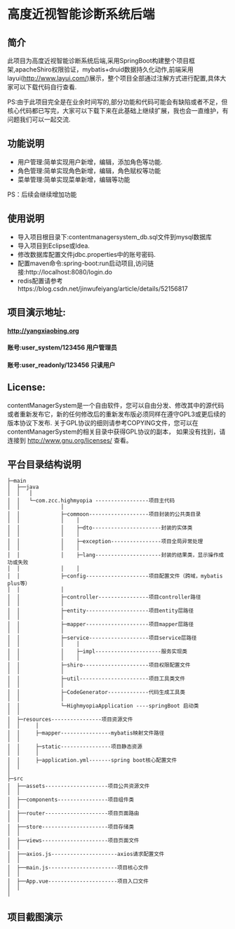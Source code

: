 高度近视智能诊断系统后端
===============
简介
-----------------------------------
此项目为高度近视智能诊断系统后端,采用SpringBoot构建整个项目框架,apacheShiro权限验证，mybatis+druid数据持久化动作,前端采用layui(http://www.layui.com/)展示，整个项目全部通过注解方式进行配置,具体大家可以下载代码自行查看.

PS:由于此项目完全是在业余时间写的,部分功能和代码可能会有缺陷或者不足，但核心代码都已写完，大家可以下载下来在此基础上继续扩展，我也会一直维护，有问题我们可以一起交流.

功能说明
-----------------------------------

* 用户管理:简单实现用户新增，编辑，添加角色等功能.
* 角色管理:简单实现角色新增，编辑，角色赋权等功能
* 菜单管理:简单实现菜单新增，编辑等功能

 PS：后续会继续增加功能



使用说明
-----------------------------------

* 导入项目根目录下:contentmanagersystem_db.sql文件到mysql数据库
* 导入项目到Eclipse或Idea.
* 修改数据库配置文件jdbc.properties中的账号密码.
* 配置maven命令:spring-boot:run启动项目,访问链接:http://localhost:8080/login.do
* redis配置请参考https://blog.csdn.net/jinwufeiyang/article/details/52156817

项目演示地址:
-----------------------------------
#### http://yangxiaobing.org
#### 账号:user_system/123456 用户管理员
#### 账号:user_readonly/123456 只读用户

License:
-----------------------------------
contentManagerSystem是一个自由软件，您可以自由分发、修改其中的源代码或者重新发布它，新的任何修改后的重新发布版必须同样在遵守GPL3或更后续的版本协议下发布.
关于GPL协议的细则请参考COPYING文件，您可以在contentManagerSystem的相关目录中获得GPL协议的副本，
如果没有找到，请连接到 http://www.gnu.org/licenses/ 查看。

平台目录结构说明
-----------------------------------
```
├─main
│  ├──java
│  │   │
│  │   └─com.zcc.highmyopia	-----------------项目主代码
│  │             │
│  │             ├─commoon-------------------项目封装的公共类目录
│  │             │    │
│  │             │    ├─dto----------------------封装的实体类
│  │             │    │
│  │             │    ├─exception----------------项目全局异常处理
│  │             │    │
│  │             │    ├─lang---------------------封装的结果类，显示操作成功或失败
│  │             │    │
│  │             ├─config--------------------项目配置文件（跨域，mybatis plus等）
│  │             │
│  │             ├─controller----------------项目controller路径
│  │             │
│  │             ├─entity--------------------项目entity层路径
│  │             │
│  │             ├─mapper--------------------项目mapper层路径
│  │             │
│  │             ├─service-------------------项目service层路径
│  │             │    │
│  │             │    ├─impl---------------------服务实现类
│  │             │    │
│  │             ├─shiro---------------------项目权限配置文件
│  │             │
│  │             ├─util----------------------项目工具类文件
│  │             │
│  │             ├─CodeGenerator-------------代码生成工具类
│  │             │
│  │             └─HighmyopiaApplication ----springBoot 启动类
│  │
│  ├─resources----------------项目资源文件
│  │     │
│  │     ├─mapper----------------mybatis映射文件路径
│  │     
│  │     ├─static----------------项目静态资源
│  │     │
│  │     ├─application.yml-------spring boot核心配置文件
│  │
│
├─src
│  ├──assets--------------------项目公共资源文件
│  │
│  ├──components----------------项目组件类
│  │
│  ├──router--------------------项目页面路由
│  │
│  ├──store---------------------项目存储类
│  │
│  ├──views---------------------项目页面文件
│  │
│  ├──axios.js---------------------axios请求配置文件
│  │
│  ├──main.js----------------------项目核心文件
│  │
│  ├──App.vue----------------------项目入口文件
│  │
│
```
项目截图演示
-----------------------------------